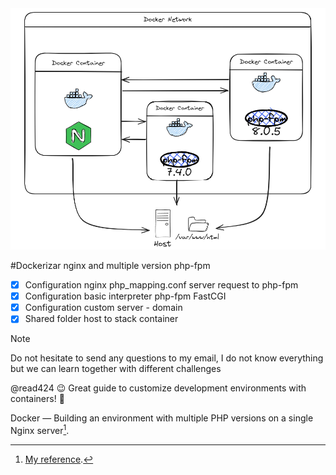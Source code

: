 <picture>
  <source media="(prefers-color-scheme: dark)" srcset="./images/nginx-multi-phpfpm-dark.png">
  <source media="(prefers-color-scheme: light)" srcset="./images/nginx-multi-phpfpm-light.png">
  <img alt="Shows docker container multi-php" src="./images/nginx-multi-phpfpm-light.png">
</picture>

#Dockerizar nginx and multiple version php-fpm

- [x] Configuration nginx php_mapping.conf server request to php-fpm
- [x] Configuration basic interpreter php-fpm FastCGI
- [x] Configuration custom server - domain 
- [x] Shared folder host to stack container

> [!NOTE]
> Do not hesitate to send any questions to my email, I do not know everything but we can learn together with different challenges

@read424 :wink: Great guide to customize development environments with containers! :whale:


Docker — Building an environment with multiple PHP versions on a single Nginx server[^1].

[^1]: [My reference](https://medium.com/@joseclementegarciarodriguez/docker-building-an-environment-with-multiple-php-versions-on-a-single-nginx-server-438108addd28).